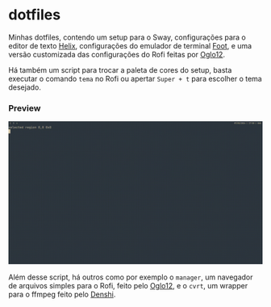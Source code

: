 # dotfiles

Minhas dotfiles, contendo um setup para o Sway, configurações para o editor de texto [Helix](https://helix-editor.com), configurações do emulador de terminal [Foot](https://codeberg.org/dnkl/foot), e uma versão customizada das configurações do Rofi feitas por [Oglo12](https://gitlab.com/Oglo12).  

Há também um script para trocar a paleta de cores do setup, basta executar o comando ```tema``` no Rofi ou apertar ```Super + t``` para escolher o tema desejado.

### Preview
![preview](./preview.gif)

Além desse script, há outros como por exemplo o ```manager```, um navegador de arquivos simples para o Rofi, feito pelo [Oglo12](https://gitlab.com/Oglo12), e o ```cvrt```, um wrapper para o ffmpeg feito pelo [Denshi](https://www.youtube.com/@Denshi).
